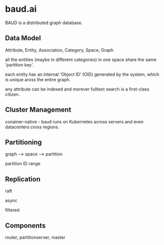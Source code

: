 # baud.ai

BAUD is a distributed graph database. 

## Data Model

Attribute, Entity, Association, Category, Space, Graph

all the entities (maybe in different categories) in one space share the same 'partition key'. 

each entity has an internal 'Object ID' (OID) generated by the system, which is unique aross the entire graph. 

any attribute can be indexed and morever fulltext search is a first-class citizen. 

## Cluster Management

conainer-native - baud runs on Kubernetes across servers and even datacenters cross regions. 

## Partitioning

graph --> space --> partition

partition ID range

## Replication

raft

async

filtered

## Components

router, partitionserver, master



